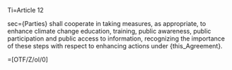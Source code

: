 Ti=Article 12

sec={Parties} shall cooperate in taking measures, as appropriate, to enhance climate change education, training, public awareness, public participation and public access to information, recognizing the importance of these steps with respect to enhancing actions under {this_Agreement}.

=[OTF/Z/ol/0]
